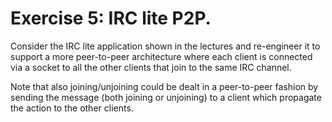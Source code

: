 # Exercise 5: IRC lite P2P.                                                                                                                                                                
Consider the IRC lite application shown in the lectures and re-engineer it to support a more peer-to-peer architecture where each client is connected via a socket to all the other clients that join to the same IRC channel.
                                                                                                                                                                                           
Note that also joining/unjoining could be dealt in a peer-to-peer fashion by sending the message (both joining or unjoining) to a client which propagate the action to the other clients.  